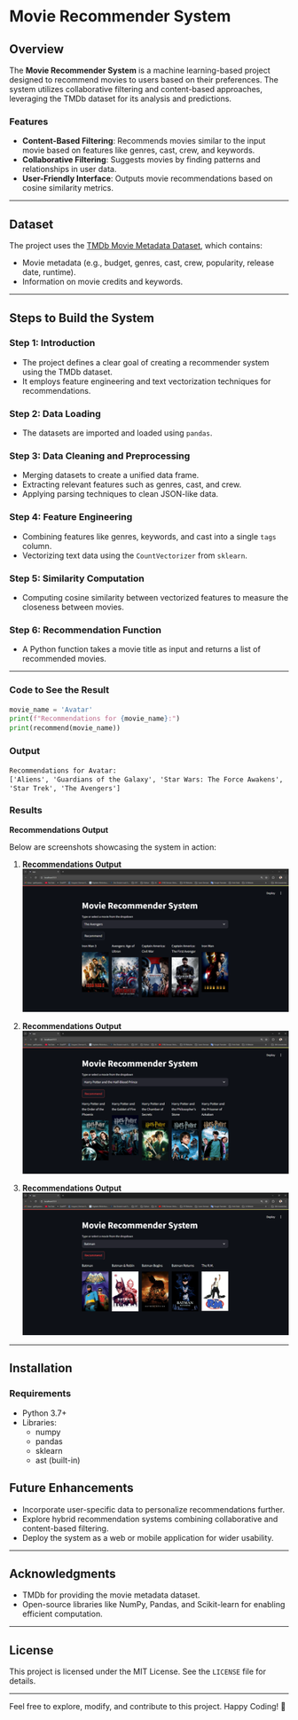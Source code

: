 # Movie Recommender System

## Overview
The **Movie Recommender System** is a machine learning-based project designed to recommend movies to users based on their preferences. The system utilizes collaborative filtering and content-based approaches, leveraging the TMDb dataset for its analysis and predictions.

### Features
- **Content-Based Filtering**: Recommends movies similar to the input movie based on features like genres, cast, crew, and keywords.
- **Collaborative Filtering**: Suggests movies by finding patterns and relationships in user data.
- **User-Friendly Interface**: Outputs movie recommendations based on cosine similarity metrics.

---

## Dataset
The project uses the [TMDb Movie Metadata Dataset](https://www.kaggle.com/datasets/tmdb/tmdb-movie-metadata), which contains:
- Movie metadata (e.g., budget, genres, cast, crew, popularity, release date, runtime).
- Information on movie credits and keywords.

---

## Steps to Build the System

### Step 1: Introduction
- The project defines a clear goal of creating a recommender system using the TMDb dataset.
- It employs feature engineering and text vectorization techniques for recommendations.

### Step 2: Data Loading
- The datasets are imported and loaded using `pandas`.

### Step 3: Data Cleaning and Preprocessing
- Merging datasets to create a unified data frame.
- Extracting relevant features such as genres, cast, and crew.
- Applying parsing techniques to clean JSON-like data.

### Step 4: Feature Engineering
- Combining features like genres, keywords, and cast into a single `tags` column.
- Vectorizing text data using the `CountVectorizer` from `sklearn`.

### Step 5: Similarity Computation
- Computing cosine similarity between vectorized features to measure the closeness between movies.

### Step 6: Recommendation Function
- A Python function takes a movie title as input and returns a list of recommended movies.

---

### Code to See the Result
```python
movie_name = 'Avatar'
print(f"Recommendations for {movie_name}:")
print(recommend(movie_name))
```

### Output
```
Recommendations for Avatar:
['Aliens', 'Guardians of the Galaxy', 'Star Wars: The Force Awakens', 'Star Trek', 'The Avengers']
```

### Results

**Recommendations Output**

Below are screenshots showcasing the system in action:

1. **Recommendations Output**
   ![Recommendations Output](R1.png)

2. **Recommendations Output**
   ![Recommendations Output](R2.png)

3. **Recommendations Output**
   ![Recommendations Output](R3.png)


---

## Installation
### Requirements
- Python 3.7+
- Libraries:
  - numpy
  - pandas
  - sklearn
  - ast (built-in)


## Future Enhancements
- Incorporate user-specific data to personalize recommendations further.
- Explore hybrid recommendation systems combining collaborative and content-based filtering.
- Deploy the system as a web or mobile application for wider usability.

---

## Acknowledgments
- TMDb for providing the movie metadata dataset.
- Open-source libraries like NumPy, Pandas, and Scikit-learn for enabling efficient computation.

---

## License
This project is licensed under the MIT License. See the `LICENSE` file for details.

---

Feel free to explore, modify, and contribute to this project. Happy Coding! 🚀
